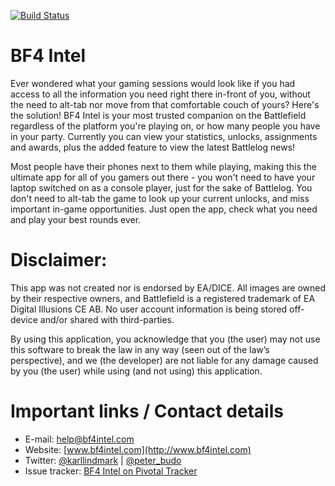 [![Build Status](http://ci.peterscorner.co.uk/buildStatus/icon?job=BF4-Intel)](http://ci.peterscorner.co.uk/job/BF4-Intel/)

BF4 Intel
=========================

Ever wondered what your gaming sessions would look like if you had access to all the information you need right there in-front of you, without the need to alt-tab nor move from that comfortable couch of yours? Here's the solution!
BF4 Intel is your most trusted companion on the Battlefield regardless of the platform you're playing on, or how many people you have in your party. Currently you can view your statistics, unlocks, assignments and awards, plus the added feature to view the latest Battlelog news! 

Most people have their phones next to them while playing, making this the ultimate app for all of you gamers out there - you won't need to have your laptop switched on as a console player, just for the sake of Battlelog. You don't need to alt-tab the game to look up your current unlocks, and miss important in-game opportunities. Just open the app, check what you need and play your best rounds ever.

Disclaimer:
=========================

This app was not created nor is endorsed by EA/DICE. All images are owned by their respective owners, and Battlefield is a registered trademark of EA Digital Illusions CE AB. No user account information is being stored off-device and/or shared with third-parties.

By using this application, you acknowledge that you (the user) may not use this software to break the law in any way (seen out of the law’s perspective), and we (the developer) are not liable for any damage caused by you (the user) while using (and not using) this application.

Important links / Contact details
=========================
* E-mail: [help@bf4intel.com](mailto:help@bf4intel.com) 
* Website: [www.bf4intel.com](http://www.bf4intel.com) 
* Twitter: [@karllindmark](http://www.twitter.com/karllindmark) | [@peter_budo](http://www.twitter.com/peter_budo)
* Issue tracker: [BF4 Intel on Pivotal Tracker](https://www.pivotaltracker.com/s/projects/874131)
